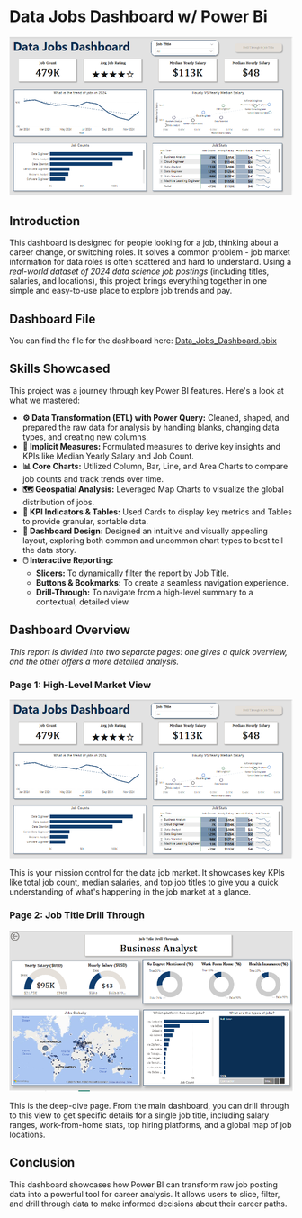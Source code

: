 # Data Jobs Dashboard w/ Power Bi

![Dashboard Page 1](/Images/Data_Jobs_Dashboard1.png)
## Introduction
This dashboard is designed for people looking for a job, thinking about a career change, or switching roles. It solves a common problem - job market information for data roles is often scattered and hard to understand. Using a *real-world dataset of 2024 data science job postings* (including titles, salaries, and locations), this project brings everything together in one simple and easy-to-use place to explore job trends and pay.

## Dashboard File
You can find the file for the dashboard here: [Data_Jobs_Dashboard.pbix](/Data_Jobs_Dashboard.pbix)

## Skills Showcased
This project was a journey through key Power BI features. Here's a look at what we mastered:

- **⚙️ Data Transformation (ETL) with Power Query:** Cleaned, shaped, and prepared the raw data for analysis by handling blanks, changing data types, and creating new columns.
- **🧮 Implicit Measures:** Formulated measures to derive key insights and KPIs like Median Yearly Salary and Job Count.
- **📊 Core Charts:** Utilized Column, Bar, Line, and Area Charts to compare job counts and track trends over time.
- **🗺️ Geospatial Analysis:** Leveraged Map Charts to visualize the global distribution of jobs.
- **🔢 KPI Indicators & Tables:** Used Cards to display key metrics and Tables to provide granular, sortable data.
- **🎨 Dashboard Design:** Designed an intuitive and visually appealing layout, exploring both common and uncommon chart types to best tell the data story.
- **🖱️ Interactive Reporting:**
  - **Slicers:** To dynamically filter the report by Job Title.
  - **Buttons & Bookmarks:** To create a seamless navigation experience.
   - **Drill-Through:** To navigate from a high-level summary to a contextual, detailed view.

## Dashboard Overview
*This report is divided into two separate pages: one gives a quick overview, and the other offers a more detailed analysis.*
### Page 1: High-Level Market View

![Dashboard Page 1](/Images/Data_Jobs_Dashboard1.png)

This is your mission control for the data job market. It showcases key KPIs like total job count, median salaries, and top job titles to give you a quick understanding of what's happening in the job market at a glance.

### Page 2: Job Title Drill Through

![Dashboard Page 2](/Images/Drill_Through2.png)

This is the deep-dive page. From the main dashboard, you can drill through to this view to get specific details for a single job title, including salary ranges, work-from-home stats, top hiring platforms, and a global map of job locations.

## Conclusion
This dashboard showcases how Power BI can transform raw job posting data into a powerful tool for career analysis. It allows users to slice, filter, and drill through data to make informed decisions about their career paths.
